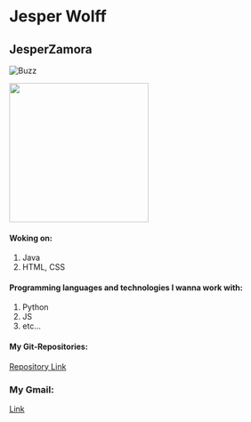 # Jesper Wolff
## JesperZamora
![Buzz](https://user-images.githubusercontent.com/113138989/215462728-e63202ca-c461-40c4-97ae-6280aae92e86.png)

<img border-radius="50px" width="250px" src="https://user-images.githubusercontent.com/113138989/215462728-e63202ca-c461-40c4-97ae-6280aae92e86.png"/>

#### Woking on:
1. Java
2. HTML, CSS

#### Programming languages and technologies I wanna work with:
1. Python
2. JS
3. etc...

#### My Git-Repositories:
[Repository Link](https://github.com/JesperZamora?tab=repositories)

### My Gmail:
[Link](https://jesperzamorawolff@gail.com/)
